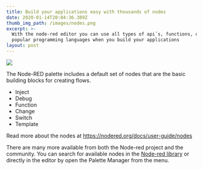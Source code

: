 ```yaml
---
title: Build your applications easy with thousands of nodes
date: 2020-01-14T20:04:36.389Z
thumb_img_path: /images/nodes.png
excerpt: >-
  With the node-red editor you can use all types of api´s, functions, devices or
  popular programming languages when you build your applications
layout: post
---
```

![](/images/nodes.png)

<meta name="description" content="With the node-red editor you can use all types of api´s, functions, devices or popular programming languages when you build your applications.">

<meta name="keywords" content="thousands of nodes available, node-red, rodened editor, flows, no coding, visual programming, integromat, zapier, productivity, integration, secure, save time, aoutomate processes, rapid development">

The Node-RED palette includes a default set of nodes that are the basic building blocks for creating flows.

* Inject 
* Debug 
* Function
* Change
* Switch
* Template

Read more about the nodes at https://nodered.org/docs/user-guide/nodes

There are many more available from both the Node-red project and the community. You can search for available nodes in the [Node-red library](https://flows.nodered.org/search?type=node&type=flow&type=collection) or directly in the editor by open the Palette Manager from the menu.
